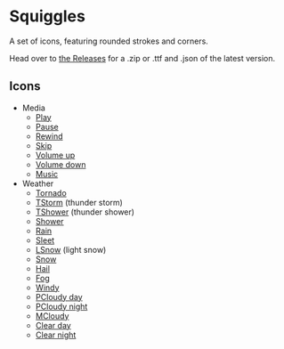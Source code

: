 # Squiggles

A set of icons, featuring rounded strokes and corners.

Head over to [the Releases](https://github.com/totallyhuman/squiggles/releases) for a .zip or .ttf and .json of the latest version.

## Icons

-   Media
    -   [Play](icons/play.svg)
    -   [Pause](icons/pause.svg)
    -   [Rewind](icons/rewind.svg)
    -   [Skip](icons/skip.svg)
    -   [Volume up](icons/volume-up.svg)
    -   [Volume down](icons/volume-down.svg)
    -   [Music](icons/music.svg)
-   Weather
    -   [Tornado](icons/tornado.svg)
    -   [TStorm](icons/tstorm.svg) (thunder storm)
    -   [TShower](icons/tshower.svg) (thunder shower)
    -   [Shower](icons/shower.svg)
    -   [Rain](icons/rain.svg)
    -   [Sleet](icons/sleet.svg)
    -   [LSnow](icons/lsnow.svg) (light snow)
    -   [Snow](icons/snow.svg)
    -   [Hail](icons/hail.svg)
    -   [Fog](icons/fog.svg)
    -   [Windy](icons/windy.svg)
    -   [PCloudy day](icons/pcloudy-day.svg)
    -   [PCloudy night](icons/pcloudy-night.svg)
    -   [MCloudy](icons/mcloudy.svg)
    -   [Clear day](icons/clear-day.svg)
    -   [Clear night](icons/clear-night.svg)
